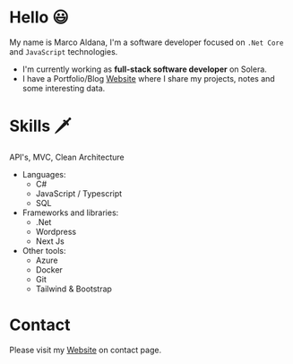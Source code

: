 <!--
**Marco-Aldana/marco-aldana** is a ✨ _special_ ✨ repository because its `README.md` (this file) appears on your GitHub profile.

Here are some ideas to get you started:

- 🔭 I’m currently working on ...
- 🌱 I’m currently learning ...
- 👯 I’m looking to collaborate on ...
- 🤔 I’m looking for help with ...
- 💬 Ask me about ...
- 📫 How to reach me: ...
- 😄 Pronouns: ...
- ⚡ Fun fact: ...
-->

# Hello 😃

My name is Marco Aldana,
I'm a software developer focused on `.Net Core` and `JavaScript` technologies.
* I'm currently working as **full-stack software developer** on Solera.
* I have a Portfolio/Blog [Website](https://marco-aldana.com) where I share my projects, notes and some interesting data.

# Skills 🗡️
API's, MVC, Clean Architecture
* Languages:
  * C#
  * JavaScript / Typescript
  * SQL
* Frameworks and libraries:
  * .Net
  * Wordpress
  * Next Js
* Other tools:
  * Azure
  * Docker
  * Git
  * Tailwind & Bootstrap
 
 # Contact
 Please visit my [Website](https://marco-aldana.com) on contact page.




